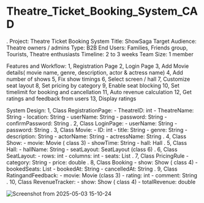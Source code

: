 # Theatre_Ticket_Booking_System_CAD
.
        Project: Theatre Ticket Booking System
          Title: ShowSaga
Target Audience: Theatre owners / admins
           Type: B2B
      End Users: Families, Friends group, Tourists, Theatre enthusiasts
       Timeline: 2 to 3 weeks
      Team Size: 1 member
      
Features and Workflow:
                 1, Registration Page
                 2, Login Page
                 3, Add Movie details( movie name, genre, description, actor & actress name)
                 4, Add number of shows
                 5, Fix show timings
                 6, Select screen / hall
                 7, Customize seat layout
                 8, Set pricing by category
                 9, Enable seat blocking
                 10, Set timelimit for booking and cancellation
                 11, Auto revenue calculation 
                 12, Get ratings and feedback from users
                 13, Display ratings

System Design:
        1, Class RegistrationPage:
                -       TheatreID: int
                -     TheatreName: String
                -        location: String
                -        userName: String
                -        password: String
                - confirmPassword: String
.
        2, Class LoginPage:
                - userName: String
                - password: String
.
        3, Class Movie:
                -          ID: int
                -       title: String
                -       genre: String
                - description: String
                -   actorName: String
                - actressName: String
.
        4, Class Show:
                -       movie: Movie ( class 3)
                -    showTime: String
                -        hall: Hall
.
        5, Class Hall:
                -   hallName: String
                - seatLayout: SeatLayout (class 6)
.
        6, Class SeatLayout:
                -    rows: int
                - columns: int
                -   seats: List<Seat>
.
        7, Class PricingRule
                - category: String
                -    price: double
.
        8, Class Booking
                -        show: Show ( class 4)
                - bookedSeats: List<Seat>
                -    bookedAt: String
                - cancelledAt: String
.
        9, Class RatingandFeedback:
                -   movie: Movie (class 3)
                -  rating: int
                - comment: String
.
        10, Class RevenueTracker:
                -         show: Show ( class 4)
                - totalRevenue: double





![Screenshot from 2025-05-03 15-10-24](https://github.com/user-attachments/assets/d72f44f3-3198-4cd3-b1c8-02c2e1d28aa4)







      

